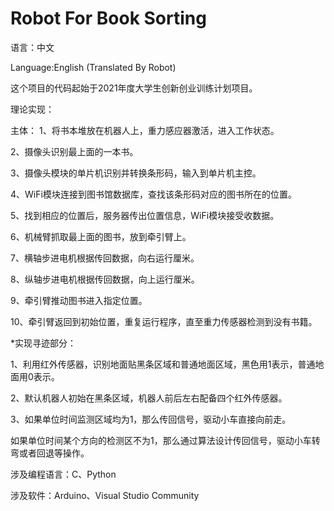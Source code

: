 # Robot For Book Sorting
语言：中文


Language:English (Translated By Robot)




这个项目的代码起始于2021年度大学生创新创业训练计划项目。


理论实现：

主体：
1、将书本堆放在机器人上，重力感应器激活，进入工作状态。

2、摄像头识别最上面的一本书。

3、摄像头模块的单片机识别并转换条形码，输入到单片机主控。

4、WiFi模块连接到图书馆数据库，查找该条形码对应的图书所在的位置。

5、找到相应的位置后，服务器传出位置信息，WiFi模块接受收数据。

6、机械臂抓取最上面的图书，放到牵引臂上。

7、横轴步进电机根据传回数据，向右运行厘米。

8、纵轴步进电机根据传回数据，向上运行厘米。

9、牵引臂推动图书进入指定位置。

10、牵引臂返回到初始位置，重复运行程序，直至重力传感器检测到没有书籍。


*实现寻迹部分：

1、利用红外传感器，识别地面贴黑条区域和普通地面区域，黑色用1表示，普通地面用0表示。

2、默认机器人初始在黑条区域，机器人前后左右配备四个红外传感器。

3、如果单位时间监测区域均为1，那么传回信号，驱动小车直接向前走。

如果单位时间某个方向的检测区不为1，那么通过算法设计传回信号，驱动小车转弯或者回退等操作。


涉及编程语言：C、Python


涉及软件：Arduino、Visual Studio Community


